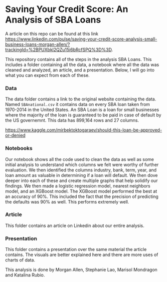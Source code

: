 # Saving Your Credit Score: An Analysis of SBA Loans

A article on this repo can be found at this link https://www.linkedin.com/pulse/saving-your-credit-score-analysis-small-business-loans-morgan-allen/?trackingId=%2BPUXbkl2QZu15i6bRcfSPQ%3D%3D.

This repository contains all of the steps in the analysis SBA Loans. This includes a folder containing all the data, a notebook where all the data was cleaned and analyzed, an article, and a presentation. Below, I will go into what you can expect from each of these.

### Data

 The data folder contains a link to the original website containing the data. Named `SBAnational.csv` it contains data on every SBA loan taken from 1970-2014 in the United States. An SBA Loan is a loan for small businesses where the majority of the loan is guaranteed to be paid in case of default by the US governemnt. This data has 899,164 rows and 27 columns. 
 
https://www.kaggle.com/mirbektoktogaraev/should-this-loan-be-approved-or-denied


### Notebooks

Our notebook shows all the code used to clean the data as well as some initial analysis to understand which columns we felt were worthy of further evaluation. We then identified the columns industry, bank, term, year, and loan amount as valuable in determining if a loan will default. We then dove deeper into each of these and create multiple graphs that help solidify our findings. We then made a logistic regression model, nearest neighbors model, and an XGBoost model. The XGBoost model performed the best at an accuracy of 90%. This included the fact that the precision of predicting the defaults was 90% as well. This performs extremely well.

### Article

This folder contains an article on Linkedin about our entire analysis.

### Presentation

This folder contains a presentation over the same material the article contains. The visuals are better explained here and there are more uses of charts of data.


This analysis is done by Morgan Allen, Stephanie Lao, Marisol Mondragon and Katalina Rubio.
